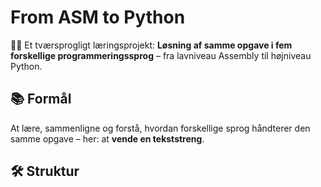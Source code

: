 # From ASM to Python

👨‍💻 Et tværsprogligt læringsprojekt:
**Løsning af samme opgave i fem forskellige programmeringssprog** – fra lavniveau Assembly til højniveau Python.

## 📚 Formål
At lære, sammenligne og forstå, hvordan forskellige sprog håndterer den samme opgave – her: at **vende en tekststreng**.

## 🛠️ Struktur

